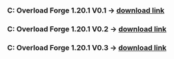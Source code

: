 ### C: Overload Forge 1.20.1 V0.1 -> [download link](https://www.mediafire.com/file/dg0rcgwh09g3bvy/Overload-1.20.1-0.1.zip/file)
### C: Overload Forge 1.20.1 V0.2 -> [download link](https://www.mediafire.com/file/7lkglvs3wk5f8ny/Overload-1.20.1-0.2.zip/file)
### C: Overload Forge 1.20.1 V0.3 -> [download link](https://www.mediafire.com/file/hc7nw91ua2mdsn3/Overload-1.20.1-0.3.zip/file)
